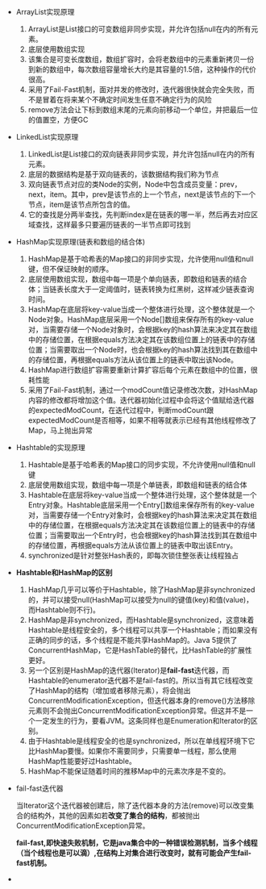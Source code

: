 - ArrayList实现原理
  1. ArrayList是List接口的可变数组非同步实现，并允许包括null在内的所有元素。
  2. 底层使用数组实现
  3. 该集合是可变长度数组，数组扩容时，会将老数组中的元素重新拷贝一份到新的数组中，每次数组容量增长大约是其容量的1.5倍，这种操作的代价很高。
  4. 采用了Fail-Fast机制，面对并发的修改时，迭代器很快就会完全失败，而不是冒着在将来某个不确定时间发生任意不确定行为的风险
  5. remove方法会让下标到数组末尾的元素向前移动一个单位，并把最后一位的值置空，方便GC
  
- LinkedList实现原理
  1. LinkedList是List接口的双向链表非同步实现，并允许包括null在内的所有元素。
  2. 底层的数据结构是基于双向链表的，该数据结构我们称为节点
  3. 双向链表节点对应的类Node的实例，Node中包含成员变量：prev，next，item。其中，prev是该节点的上一个节点，next是该节点的下一个节点，item是该节点所包含的值。
  4. 它的查找是分两半查找，先判断index是在链表的哪一半，然后再去对应区域查找，这样最多只要遍历链表的一半节点即可找到
  
- HashMap实现原理(链表和数组的结合体)
  1. HashMap是基于哈希表的Map接口的非同步实现，允许使用null值和null键，但不保证映射的顺序。
  2. 底层使用数组实现，数组中每一项是个单向链表，即数组和链表的结合体；当链表长度大于一定阈值时，链表转换为红黑树，这样减少链表查询时间。
  3. HashMap在底层将key-value当成一个整体进行处理，这个整体就是一个Node对象。HashMap底层采用一个Node[]数组来保存所有的key-value对，当需要存储一个Node对象时，会根据key的hash算法来决定其在数组中的存储位置，在根据equals方法决定其在该数组位置上的链表中的存储位置；当需要取出一个Node时，也会根据key的hash算法找到其在数组中的存储位置，再根据equals方法从该位置上的链表中取出该Node。
  4. HashMap进行数组扩容需要重新计算扩容后每个元素在数组中的位置，很耗性能
  5. 采用了Fail-Fast机制，通过一个modCount值记录修改次数，对HashMap内容的修改都将增加这个值。迭代器初始化过程中会将这个值赋给迭代器的expectedModCount，在迭代过程中，判断modCount跟expectedModCount是否相等，如果不相等就表示已经有其他线程修改了Map，马上抛出异常
  
- Hashtable的实现原理
  1. Hashtable是基于哈希表的Map接口的同步实现，不允许使用null值和null键
  2. 底层使用数组实现，数组中每一项是个单链表，即数组和链表的结合体
  3. Hashtable在底层将key-value当成一个整体进行处理，这个整体就是一个Entry对象。Hashtable底层采用一个Entry[]数组来保存所有的key-value对，当需要存储一个Entry对象时，会根据key的hash算法来决定其在数组中的存储位置，在根据equals方法决定其在该数组位置上的链表中的存储位置；当需要取出一个Entry时，也会根据key的hash算法找到其在数组中的存储位置，再根据equals方法从该位置上的链表中取出该Entry。
  4. synchronized是针对整张Hash表的，即每次锁住整张表让线程独占
  
- **Hashtable和HashMap的区别**
  1. HashMap几乎可以等价于Hashtable，除了HashMap是非synchronized的，并可以接受null(HashMap可以接受为null的键值(key)和值(value)，而Hashtable则不行)。
  2. HashMap是非synchronized，而Hashtable是synchronized，这意味着Hashtable是线程安全的，多个线程可以共享一个Hashtable；而如果没有正确的同步的话，多个线程是不能共享HashMap的。Java 5提供了ConcurrentHashMap，它是HashTable的替代，比HashTable的扩展性更好。
  3. 另一个区别是HashMap的迭代器(Iterator)是**fail-fast**迭代器，而Hashtable的enumerator迭代器不是fail-fast的。所以当有其它线程改变了HashMap的结构（增加或者移除元素），将会抛出ConcurrentModificationException，但迭代器本身的remove()方法移除元素则不会抛出ConcurrentModificationException异常。但这并不是一个一定发生的行为，要看JVM。这条同样也是Enumeration和Iterator的区别。
  4. 由于Hashtable是线程安全的也是synchronized，所以在单线程环境下它比HashMap要慢。如果你不需要同步，只需要单一线程，那么使用HashMap性能要好过Hashtable。
  5. HashMap不能保证随着时间的推移Map中的元素次序是不变的。
  
- fail-fast迭代器

  当Iterator这个迭代器被创建后，除了迭代器本身的方法(remove)可以改变集合的结构外，其他的因素如若**改变了集合的结构**，都被抛出ConcurrentModificationException异常。

  **fail-fast,即快速失败机制，它是java集合中的一种错误检测机制，当多个线程（当个线程也是可以滴）,在结构上对集合进行改变时，就有可能会产生fail-fast机制。**

- 